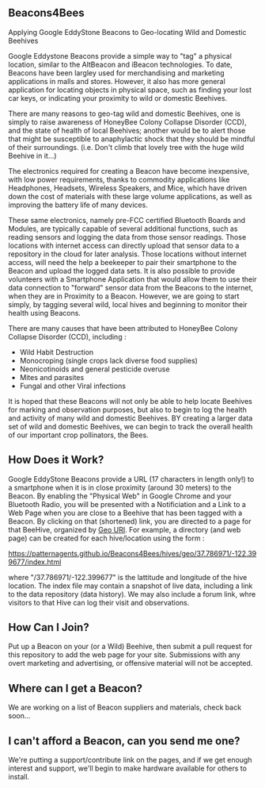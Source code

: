 ## Beacons4Bees ##

Applying Google EddyStone Beacons to Geo-locating  Wild and Domestic Beehives

Google Eddystone Beacons provide a simple way to "tag" a physical location,
similar to the AltBeacon and iBeacon technologies. To date, Beacons have
been largley used for merchandising and marketing applications in malls and stores.
However, it also has more general application for locating objects in physical space,
such as finding your lost car keys, or indicating your proximity to wild or domestic Beehives.

There are many reasons to geo-tag wild and domestic Beehives, 
one is simply to raise awareness of HoneyBee Colony Collapse Disorder (CCD),
and the state of health of local Beehives; another would be to alert 
those that might be susceptible to anaphylactic shock that they should be 
mindful of their surroundings. (i.e. Don't climb that lovely tree with the huge wild Beehive in it...)

The electronics required for creating a Beacon have become inexpensive, with low power requirements,
thanks to commodity applications like Headphones, Headsets, Wireless Speakers, and Mice,
which have driven down the cost of materials with these large volume applications,
as well as improving the battery life of many devices.

These same electronics, namely pre-FCC certified Bluetooth Boards and Modules, 
are typically capable of several additional functions, such as reading sensors 
and logging the data from those sensor readings. Those locations with internet access 
can directly upload that sensor data to a repository in the cloud for later analysis.
Those locations without internet access, will need the help a beekeeper to pair their smartphone
to the Beacon and upload the logged data sets. It is also possible to provide volunteers with
a Smartphone Application that would allow them to use their data connection to "forward" sensor
data from the Beacons to the internet, when they are in Proximity to a Beacon. 
However, we are going to start simply, by tagging several wild, local hives 
and beginning to monitor their health using Beacons.

There are many causes that have been attributed to 
HoneyBee Colony Collapse Disorder (CCD),  including :
- Wild Habit Destruction
- Monocroping (single crops lack diverse food supplies)
- Neonicotinoids and general pesticide overuse
- Mites and parasites
- Fungal and other Viral infections

It is hoped that these Beacons will not only be able to help locate Beehives for marking
and observation purposes, but also to begin to log the health and activity of many 
wild and domestic Beehives. BY creating a larger data set of wild and domestic Beehives,
we can begin to track the overall health of our important crop pollinators, the Bees.

## How Does it Work? ##

Google EddyStone Beacons provide a URL (17 characters in length only!) to a smartphone when it
is in close proximity (around 30 meters) to the Beacon. By enabling the "Physical Web" in Google Chrome
and your Bluetooth Radio, you will be presented with a Notificiation and a Link to a Web Page when you
are close to a Beehive that has been tagged with a Beacon. By clicking on that (shortened) link,
you are directed to a page for that BeeHive, organized by [Geo URI](https://en.wikipedia.org/wiki/Geo_URI_scheme).
For example, a directory (and web page) can be created for each hive/location using the form :

  https://patternagents.github.io/Beacons4Bees/hives/geo/37.786971/-122.399677/index.html

where "/37.786971/-122.399677" is the lattitude and longitude of the hive location.
The index file may contain a snapshot of live data, including a link to the data repository (data history).
We may also include a forum link, whre visitors to that Hive can log their visit and observations.

## How Can I Join? ##
Put up a Beacon on your (or a Wild) Beehive, then submit a pull request for this repository to add the web page
for your site. Submissions with any overt marketing and advertising, or offensive material will not be accepted.

## Where can I get a Beacon? ##
We are working on a list of Beacon suppliers and materials, check back soon...

## I can't afford a Beacon, can you send me one? ##
We're putting a support/contribute link on the pages, and if we get enough interest and support,
we'll begin to make hardware available for others to install.

